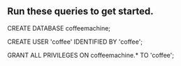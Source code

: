 
## Run these queries to get started.

CREATE DATABASE coffeemachine;

CREATE USER 'coffee' IDENTIFIED BY 'coffee';

GRANT ALL PRIVILEGES ON coffeemachine.* TO 'coffee';
